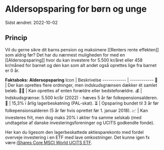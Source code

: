 # Aldersopsparing for børn og unge
Sidst ændret: 2022-10-02

## Princip

Vil du gerne sikre dit barns pension og maksimere [[Renters rente effekten]] som aldrig før? Det har du nærmest muligheden for med en [[Aldersopsparing]] hvor du kan investere for 5.500 kr/året eller 458 kr/måned for barnet og den kan som alt andet også oprettes lige fra barnet er 0 år.

**Faktaboks: Aldersopsparing**
Icon | Beskrivelse
------------ | ------------
**👶** | Der kan oprettes flere ordninger, men indskudsgrænsen dækker ét samlet beløb.
🧑‍🦳 | Kan oprettes af enten forældre eller bedsteforældre.
💰 | Indskudsgrænse: 5.500 kr/år (2022) - hæves 5 år før folkepensionsalderen.
💸 | 15,3% i årlig lagerbeskatning (PAL-skat).
⏳ | Opsparing bundet til 3 år før folkepensionsalderen (5 år før hvis oprettet før 1. januar 2018).
📈 | Kan investeres frit, men dog maks 20% i aktier fra samme selskab (med undtagelse af danske investeringsforeninger og UCITS godkendte fonde).

Her kan du ligesom den lagerbeskattede aktiesparekonto med fordel overveje investering i en ETF med lave omkostninger. Det kunne igen fx være [iShares Core MSCI World UCITS ETF](https://www.nordnet.dk/markedet/etf-lister/16309430-i-shares-core-msci).